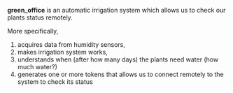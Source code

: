 **green_office** is an automatic irrigation system which allows us to check our plants status remotely.

More specifically, 
1. acquires data from humidity sensors,
2. makes irrigation system works,
3. understands when (after how many days) the plants need water (how much water?)
4. generates one or more tokens that allows us to connect remotely to the system to check its status
